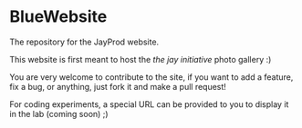 # BlueWebsite
The repository for the JayProd website. 

This website is first meant to host the _*the jay initiative*_ photo gallery :)

You are very welcome to contribute to the site, if you want to add a feature, fix a bug, or anything, just fork it and make a pull request! 

For coding experiments, a special URL can be provided to you to display it in the lab (coming soon) ;)
